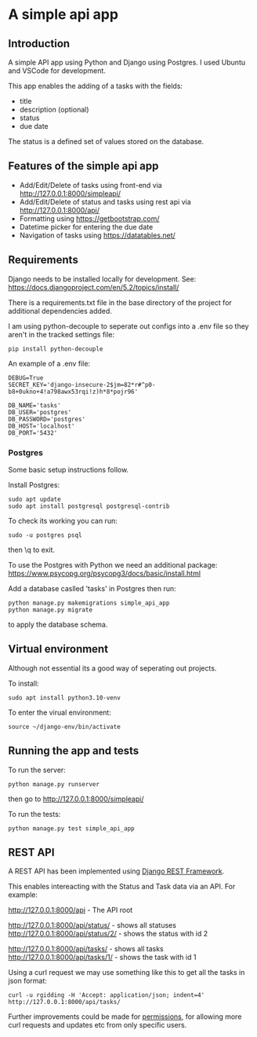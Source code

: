 # A simple api app

## Introduction

A simple API app using Python and Django using Postgres. I used Ubuntu and VSCode for development.

This app enables the adding of a tasks with the fields:

- title
- description (optional)
- status
- due date

The status is a defined set of values stored on the database.

## Features of the simple api app

- Add/Edit/Delete of tasks using front-end via http://127.0.0.1:8000/simpleapi/
- Add/Edit/Delete of status and tasks using rest api via http://127.0.0.1:8000/api/
- Formatting using https://getbootstrap.com/
- Datetime picker for entering the due date
- Navigation of tasks using https://datatables.net/

## Requirements

Django needs to be installed locally for development. See:
https://docs.djangoproject.com/en/5.2/topics/install/

There is a requirements.txt file in the base directory of the project for additional dependencies added.

I am using python-decouple to seperate out configs into a .env file so they aren't in the tracked settings file:

```
pip install python-decouple
```

An example of a .env file:

```
DEBUG=True
SECRET_KEY='django-insecure-2$jm=82*r#^p0-b8+0ukno+4!a798awx53rqi!z)h*8*pojr96'

DB_NAME='tasks'
DB_USER='postgres'
DB_PASSWORD='postgres'
DB_HOST='localhost'
DB_PORT='5432'
```

### Postgres

Some basic setup instructions follow.

Install Postgres:

```
sudo apt update
sudo apt install postgresql postgresql-contrib
```

To check its working you can run:

```
sudo -u postgres psql
```

then \q to exit.

To use the Postgres with Python we need an additional package:
https://www.psycopg.org/psycopg3/docs/basic/install.html

Add a database caslled 'tasks' in Postgres then run:

```
python manage.py makemigrations simple_api_app
python manage.py migrate
```

to apply the database schema.

## Virtual environment

Although not essential its a good way of seperating out projects.

To install:

```
sudo apt install python3.10-venv
```

To enter the virual environment:

```
source ~/django-env/bin/activate
```

## Running the app and tests

To run the server:

```
python manage.py runserver
```

then go to http://127.0.0.1:8000/simpleapi/

To run the tests:

```
python manage.py test simple_api_app
```

## REST API

A REST API has been implemented using [Django REST Framework](https://www.django-rest-framework.org/).

This enables intereacting with the Status and Task data via an API. For example:

http://127.0.0.1:8000/api - The API root

http://127.0.0.1:8000/api/status/ - shows all statuses
http://127.0.0.1:8000/api/status/2/ - shows the status with id 2

http://127.0.0.1:8000/api/tasks/ - shows all tasks
http://127.0.0.1:8000/api/tasks/1/ - shows the task with id 1

Using a curl request we may use something like this to get all the tasks in json format:

```
curl -u rgidding -H 'Accept: application/json; indent=4' http://127.0.0.1:8000/api/tasks/
```

Further improvements could be made for [permissions](https://www.django-rest-framework.org/tutorial/4-authentication-and-permissions/), for allowing more curl requests and updates etc from only specific users.

